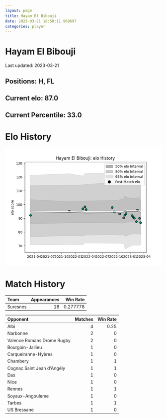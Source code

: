 ```yaml
---  
layout: page  
title: Hayam El Bibouji  
date: 2023-03-21 18:50:11.969697  
categories: player  
---
```

# Hayam El Bibouji


Last updated: 2023-03-21
## Positions: H, FL

## Current elo: 87.0

## Current Percentile: 33.0

# Elo History


![elo history](history_HayamElBibouji.png)
# Match History


| Team     |   Appearances |   Win Rate |
|:---------|--------------:|-----------:|
| Suresnes |            18 |   0.277778 |

| Opponent                   |   Matches |   Win Rate |
|:---------------------------|----------:|-----------:|
| Albi                       |         4 |       0.25 |
| Narbonne                   |         2 |       0    |
| Valence Romans Drome Rugby |         2 |       0    |
| Bourgoin-Jallieu           |         1 |       0    |
| Carqueiranne-Hyères        |         1 |       0    |
| Chambery                   |         1 |       1    |
| Cognac Saint Jean d'Angély |         1 |       1    |
| Dax                        |         1 |       0    |
| Nice                       |         1 |       0    |
| Rennes                     |         1 |       1    |
| Soyaux-Angouleme           |         1 |       0    |
| Tarbes                     |         1 |       1    |
| US Bressane                |         1 |       0    |